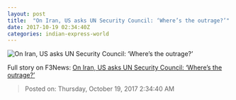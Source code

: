 ```yaml
---
layout: post
title:  "On Iran, US asks UN Security Council: ‘Where’s the outrage?’"
date: 2017-10-19 02:34:40Z
categories: indian-express-world
---
```


![On Iran, US asks UN Security Council: ‘Where’s the outrage?’](http://images.indianexpress.com/2017/09/nikki-hailey-759.jpg?w=759)




Full story on F3News: [On Iran, US asks UN Security Council: ‘Where’s the outrage?’](http://www.f3nws.com/n/YarEDH)

> Posted on: Thursday, October 19, 2017 2:34:40 AM
